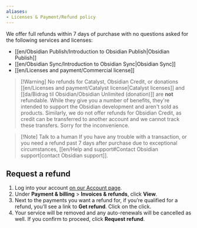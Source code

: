 ```yaml
---
aliases:
- Licenses & Payment/Refund policy
---
```


We offer full refunds within 7 days of purchase with no questions asked for the following services and licenses:

- [[en/Obsidian Publish/Introduction to Obsidian Publish|Obsidian Publish]]
- [[en/Obsidian Sync/Introduction to Obsidian Sync|Obsidian Sync]]
- [[en/Licenses and payment/Commercial license]]

> [!Warning] No refunds for Catalyst, Obsidian Credit, or donations
> [[en/Licenses and payment/Catalyst license|Catalyst licenses]] and [[da/Bidrag til Obsidian/Obsidian Unlimited (donation)]] are **not** refundable. While they give you a number of benefits, they're intended to support the Obsidian development and aren't sold as products.
> Similarly, we do not offer refunds for Obsidian Credit, as credit can be transferred to another account and we cannot track these transfers. Sorry for the inconvenience.

> [!Note] Talk to a human
> If you have any trouble with a transaction, or you need a refund past 7 days after purchase due to exceptional circumstances, [[en/Help and support#Contact Obsidian support|contact Obsidian support]].

## Request a refund

1. Log into your account [on our Account page](https://obsidian.md/account).
2. Under **Payment & billing** > **Invoices & refunds**, click **View**.
3. Next to the payments you want a refund for, if you’re qualified for a refund, you’ll see a link to **Get refund**. Click on the click.
4. Your service will be removed and any auto-renewals will be cancelled as well. If you confirm to proceed, click **Request refund**.
